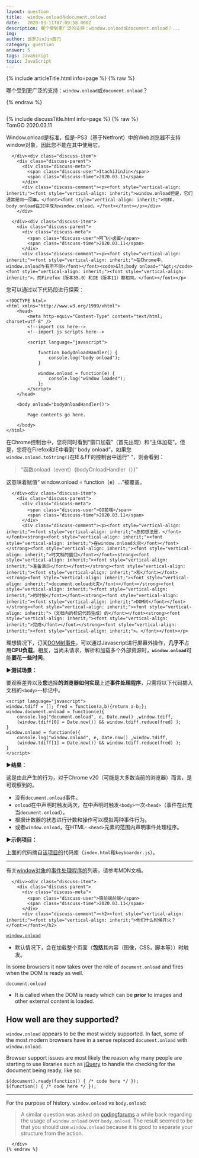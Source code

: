 ```yaml
---
layout: question
title:  window.onload与document.onload
date:   2020-03-11T07:09:58.000Z
description: 哪个受到更广泛的支持：window.onload或document.onload？...
img: 
author: 伽罗JinJin西门
category: question
answer: 5
tags: JavaScript
topic: JavaScript
---
```

<div class="article-root">
  <div class="article">
    {% include articleTitle.html info=page %}
    {% raw %}
    <div class="article-content"><p><font style="vertical-align: inherit;"><font style="vertical-align: inherit;">哪个受到更广泛的支持：</font></font><code>window.onload</code><font style="vertical-align: inherit;"><font style="vertical-align: inherit;">或</font></font><code>document.onload</code><font style="vertical-align: inherit;"><font style="vertical-align: inherit;">？</font></font></p></div>
    {% endraw %}
  </div>
  <p style="height: 0;width:0;overflow: hidden;"> 第722篇《window.onload与document.onload》来自Winter(https://github.com/aiyld/aiyld.github.io)的站点</p>
  <div class="discuss-wrapper">
    {% include discussTitle.html info=page %}
    {% raw %}
    <div class="discuss-item">
        <div class="discuss-parent">
          <div class="discuss-meta">
            <span class="discuss-user">TomGO</span>
            <span class="discuss-time">2020.03.11</span>
          </div>
          <div class="discuss-comment"><p><font style="vertical-align: inherit;"><font style="vertical-align: inherit;">Window.onload是标准，但是-PS3（基于Netfront）中的Web浏览器不支持window对象，因此您不能在其中使用它。</font></font></p></div>
        </div>
        
      </div><div class="discuss-item">
        <div class="discuss-parent">
          <div class="discuss-meta">
            <span class="discuss-user">ItachiJinJin</span>
            <span class="discuss-time">2020.03.11</span>
          </div>
          <div class="discuss-comment"><p><font style="vertical-align: inherit;"><font style="vertical-align: inherit;">window.onload但是，它们通常是同一回事。</font><font style="vertical-align: inherit;">同样，body.onload在IE中成为window.onload。</font></font></p></div>
        </div>
        
      </div><div class="discuss-item">
        <div class="discuss-parent">
          <div class="discuss-meta">
            <span class="discuss-user">阿飞小卤蛋</span>
            <span class="discuss-time">2020.03.11</span>
          </div>
          <div class="discuss-comment"><p><font style="vertical-align: inherit;"><font style="vertical-align: inherit;">在Chrome中，window.onload与有所不同</font></font><code>&lt;body onload=""&gt;</code><font style="vertical-align: inherit;"><font style="vertical-align: inherit;">，而Firefox（版本35.0）和IE（版本11）都相同。</font></font></p>

<p><font style="vertical-align: inherit;"><font style="vertical-align: inherit;">您可以通过以下代码段进行探索：</font></font></p>

<pre><code>&lt;!DOCTYPE html&gt;<font></font>
&lt;html xmlns="http://www.w3.org/1999/xhtml"&gt;<font></font>
    &lt;head&gt;<font></font>
        &lt;meta http-equiv="Content-Type" content="text/html; charset=utf-8" /&gt;<font></font>
        &lt;!--import css here--&gt;<font></font>
        &lt;!--import js scripts here--&gt;<font></font>
<font></font>
        &lt;script language="javascript"&gt;<font></font>
<font></font>
            function bodyOnloadHandler() {<font></font>
                console.log("body onload");<font></font>
            }<font></font>
<font></font>
            window.onload = function(e) {<font></font>
                console.log("window loaded");<font></font>
            };<font></font>
        &lt;/script&gt;<font></font>
    &lt;/head&gt;<font></font>
<font></font>
    &lt;body onload="bodyOnloadHandler()"&gt;<font></font>
<font></font>
        Page contents go here.<font></font>
<font></font>
    &lt;/body&gt;<font></font>
&lt;/html&gt;<font></font>
</code></pre>

<p><font style="vertical-align: inherit;"><font style="vertical-align: inherit;">在Chrome控制台中，您将同时看到“窗口加载”（首先出现）和“主体加载”。</font><font style="vertical-align: inherit;">但是，您将在Firefox和IE中看到“ body onload”。</font><font style="vertical-align: inherit;">如果您</font></font><code>window.onload.toString()</code><font style="vertical-align: inherit;"><font style="vertical-align: inherit;">在IE＆FF的控制台中</font><font style="vertical-align: inherit;">运行“ </font><font style="vertical-align: inherit;">”，则会看到：</font></font></p>

<blockquote>
  <p><font style="vertical-align: inherit;"><font style="vertical-align: inherit;">“函数onload（event）{bodyOnloadHandler（）}”</font></font></p>
</blockquote>

<p><font style="vertical-align: inherit;"><font style="vertical-align: inherit;">这意味着赋值“ window.onload = function（e）...”被覆盖。</font></font></p></div>
        </div>
        
      </div><div class="discuss-item">
        <div class="discuss-parent">
          <div class="discuss-meta">
            <span class="discuss-user">GO前端</span>
            <span class="discuss-time">2020.03.11</span>
          </div>
          <div class="discuss-comment"><p><font style="vertical-align: inherit;"><font style="vertical-align: inherit;">总的想法是，</font></font><strong><font style="vertical-align: inherit;"><font style="vertical-align: inherit;">在window.onload火灾</font></font></strong><font style="vertical-align: inherit;"><font style="vertical-align: inherit;">时文档的窗口</font></font><strong><font style="vertical-align: inherit;"><font style="vertical-align: inherit;">准备演示</font></font></strong><font style="vertical-align: inherit;"><font style="vertical-align: inherit;">和</font></font><strong><font style="vertical-align: inherit;"><font style="vertical-align: inherit;">document.onload火灾</font></font></strong><font style="vertical-align: inherit;"><font style="vertical-align: inherit;">的时候</font></font><strong><font style="vertical-align: inherit;"><font style="vertical-align: inherit;">DOM树</font></font></strong><font style="vertical-align: inherit;"><font style="vertical-align: inherit;">（文档内的标记代码生成）的</font></font><strong><font style="vertical-align: inherit;"><font style="vertical-align: inherit;">完成</font></font></strong><font style="vertical-align: inherit;"><font style="vertical-align: inherit;">。</font></font></p>

<p><font style="vertical-align: inherit;"><font style="vertical-align: inherit;">理想情况下，订阅</font></font><a href="http://en.wikipedia.org/wiki/DOM_events" rel="noreferrer"><font style="vertical-align: inherit;"><font style="vertical-align: inherit;">DOM树事件</font></font></a><font style="vertical-align: inherit;"><font style="vertical-align: inherit;">，可以通过Javascript进行屏幕外操作，</font></font><strong><font style="vertical-align: inherit;"><font style="vertical-align: inherit;">几乎不</font></font></strong><font style="vertical-align: inherit;"><font style="vertical-align: inherit;">占用</font><strong><font style="vertical-align: inherit;">CPU负载</font></strong><font style="vertical-align: inherit;">。</font><font style="vertical-align: inherit;">相反，</font><font style="vertical-align: inherit;">当尚未请求，解析和加载多个外部资源时</font><font style="vertical-align: inherit;">，</font></font><strong><code>window.onload</code></strong><font style="vertical-align: inherit;"><font style="vertical-align: inherit;">可能</font></font><strong><font style="vertical-align: inherit;"><font style="vertical-align: inherit;">要花一些时间</font></font></strong><font style="vertical-align: inherit;"><font style="vertical-align: inherit;">。</font></font></p>

<p><strong><font style="vertical-align: inherit;"><font style="vertical-align: inherit;">►测试场景：</font></font></strong></p>

<p><font style="vertical-align: inherit;"><font style="vertical-align: inherit;">要观察差异以及</font></font><strong><font style="vertical-align: inherit;"><font style="vertical-align: inherit;">您</font></font></strong><font style="vertical-align: inherit;"><font style="vertical-align: inherit;">选择</font><strong><font style="vertical-align: inherit;">的浏览器如何</font></strong></font><strong><font style="vertical-align: inherit;"><font style="vertical-align: inherit;">实现</font></font></strong><font style="vertical-align: inherit;"><font style="vertical-align: inherit;">上述</font></font><strong><font style="vertical-align: inherit;"><font style="vertical-align: inherit;">事件处理程序</font></font></strong><font style="vertical-align: inherit;"><font style="vertical-align: inherit;">，只需将以下代码插入文档的</font></font><code>&lt;body&gt;</code><font style="vertical-align: inherit;"><font style="vertical-align: inherit;">--标记中。</font></font></p>

<pre><code>&lt;script language="javascript"&gt;<font></font>
window.tdiff = []; fred = function(a,b){return a-b;};<font></font>
window.document.onload = function(e){ <font></font>
    console.log("document.onload", e, Date.now() ,window.tdiff,  <font></font>
    (window.tdiff[0] = Date.now()) &amp;&amp; window.tdiff.reduce(fred) ); <font></font>
}<font></font>
window.onload = function(e){ <font></font>
    console.log("window.onload", e, Date.now() ,window.tdiff, <font></font>
    (window.tdiff[1] = Date.now()) &amp;&amp; window.tdiff.reduce(fred) ); <font></font>
}<font></font>
&lt;/script&gt;<font></font>
</code></pre>

<p><strong><font style="vertical-align: inherit;"><font style="vertical-align: inherit;">►结果：</font></font></strong></p>

<p><font style="vertical-align: inherit;"><font style="vertical-align: inherit;">这是由此产生的行为，对于Chrome v20（可能是大多数当前的浏览器）而言，是可观察到的。 </font></font></p>

<ul>
<li><font style="vertical-align: inherit;"><font style="vertical-align: inherit;">没有</font></font><code>document.onload</code><font style="vertical-align: inherit;"><font style="vertical-align: inherit;">事件。</font></font></li>
<li><code>onload</code><font style="vertical-align: inherit;"><font style="vertical-align: inherit;">在中声明时触发两次，在中声明时触发</font></font><code>&lt;body&gt;</code><font style="vertical-align: inherit;"><font style="vertical-align: inherit;">一次</font></font><code>&lt;head&gt;</code><font style="vertical-align: inherit;"><font style="vertical-align: inherit;">（事件在此充当</font></font><code>document.onload</code><font style="vertical-align: inherit;"><font style="vertical-align: inherit;">）。</font></font></li>
<li><font style="vertical-align: inherit;"><font style="vertical-align: inherit;">根据计数器的状态进行计数和操作可以模拟两种事件行为。 </font></font></li>
<li><font style="vertical-align: inherit;"><font style="vertical-align: inherit;">或者</font></font><code>window.onload</code><font style="vertical-align: inherit;"><font style="vertical-align: inherit;">，在HTML- </font></font><code>&lt;head&gt;</code><font style="vertical-align: inherit;"><font style="vertical-align: inherit;">元素</font><font style="vertical-align: inherit;">的范围内</font><font style="vertical-align: inherit;">声明</font><font style="vertical-align: inherit;">事件处理程序</font><font style="vertical-align: inherit;">。</font></font></li>
</ul>

<p><strong><font style="vertical-align: inherit;"><font style="vertical-align: inherit;">►示例项目：</font></font></strong></p>

<p><font style="vertical-align: inherit;"><font style="vertical-align: inherit;">上面的代码摘自</font></font><a href="https://github.com/lsauer/KeyBoarder/tree/gh-pages" rel="noreferrer"><font style="vertical-align: inherit;"><font style="vertical-align: inherit;">该项目的</font></font></a><font style="vertical-align: inherit;"><font style="vertical-align: inherit;">代码库（</font></font><code>index.html</code><font style="vertical-align: inherit;"><font style="vertical-align: inherit;">和</font></font><code>keyboarder.js</code><font style="vertical-align: inherit;"><font style="vertical-align: inherit;">）。</font></font></p>

<hr>

<p><font style="vertical-align: inherit;"><font style="vertical-align: inherit;">有关</font></font><a href="https://developer.mozilla.org/en-US/docs/DOM/window#Event_handlers" rel="noreferrer"><font style="vertical-align: inherit;"><font style="vertical-align: inherit;">window对象</font></font></a><font style="vertical-align: inherit;"><font style="vertical-align: inherit;">的</font><a href="https://developer.mozilla.org/en-US/docs/DOM/window#Event_handlers" rel="noreferrer"><font style="vertical-align: inherit;">事件处理程序的</font></a><font style="vertical-align: inherit;">列表</font><font style="vertical-align: inherit;">，请参考MDN文档。</font></font></p></div>
        </div>
        
      </div><div class="discuss-item">
        <div class="discuss-parent">
          <div class="discuss-meta">
            <span class="discuss-user">猿前端前端</span>
            <span class="discuss-time">2020.03.11</span>
          </div>
          <div class="discuss-comment"><h2><font style="vertical-align: inherit;"><font style="vertical-align: inherit;">他们什么时候开火？</font></font></h2>

<p><a href="https://developer.mozilla.org/en-US/docs/Web/API/GlobalEventHandlers.onload" rel="noreferrer"><code>window.onload</code></a></p>

<ul>
<li><font style="vertical-align: inherit;"><font style="vertical-align: inherit;">默认情况下，会在加载整个页面（</font></font><strong><font style="vertical-align: inherit;"><font style="vertical-align: inherit;">包括</font></font></strong><font style="vertical-align: inherit;"><font style="vertical-align: inherit;">其内容（图像，CSS，脚本等））</font><font style="vertical-align: inherit;">时触发</font><font style="vertical-align: inherit;">。</font></font></li>
</ul>

<p>In some browsers it now takes over the role of <code>document.onload</code> and fires when the DOM is ready as well.</p>

<p><code>document.onload</code></p>

<ul>
<li>It is called when the DOM is ready which can be <strong>prior</strong> to images and other external content is loaded.</li>
</ul>

<h2>How well are they supported?</h2>

<p><code>window.onload</code> appears to be the most widely supported. In fact, some of the most modern browsers have in a sense replaced <code>document.onload</code> with <code>window.onload</code>.</p>

<p>Browser support issues are most likely the reason why many people are starting to use libraries such as <a href="http://jquery.com/" rel="noreferrer">jQuery</a> to handle the checking for the document being ready, like so:</p>

<pre><code>$(document).ready(function() { /* code here */ });<font></font>
$(function() { /* code here */ });<font></font>
</code></pre>

<hr>

<p>For the purpose of history. <code>window.onload</code> vs <code>body.onload</code>:</p>

<blockquote>
  <p>A similar question was asked on <a href="http://www.codingforums.com/archive/index.php/t-106229.html" rel="noreferrer">codingforums</a> a while
  back regarding the usage of <code>window.onload</code> over <code>body.onload</code>. The
  result seemed to be that you should use <code>window.onload</code> because it is
  good to separate your structure from the action.</p>
</blockquote></div>
        </div>
        
      </div>
    {% endraw %}
  </div>
<div>
